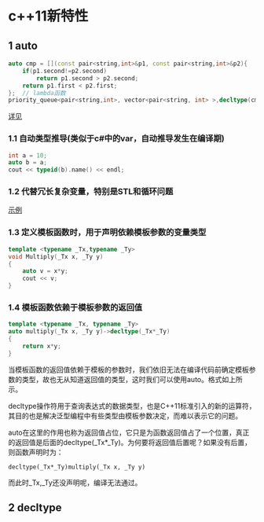 # c++11新特性
## 1 auto
```cpp
auto cmp = [](const pair<string,int>&p1, const pair<string,int>&p2){
    if(p1.second!=p2.second)
        return p1.second > p2.second;
    return p1.first < p2.first;
};  // lambda函数
priority_queue<pair<string,int>, vector<pair<string, int> >,decltype(cmp)> max_heap(cmp);
```
[详见](../solutions/61-出现次数的topk/conclusion.md)
### 1.1 自动类型推导(类似于c#中的var，自动推导发生在编译期)
```cpp
int a = 10;
auto b = a;
cout << typeid(b).name() << endl;
```
### 1.2 代替冗长复杂变量，特别是STL和循环问题
[示例]()
### 1.3 定义模板函数时，用于声明依赖模板参数的变量类型
```cpp
template <typename _Tx,typename _Ty>
void Multiply(_Tx x, _Ty y)
{
    auto v = x*y;
    cout << v;
}
```
### 1.4 模板函数依赖于模板参数的返回值
```cpp
template <typename _Tx, typename _Ty>
auto multiply(_Tx x, _Ty y)->decltype(_Tx*_Ty)
{
    return x*y;
}
```
当模板函数的返回值依赖于模板的参数时，我们依旧无法在编译代码前确定模板参数的类型，故也无从知道返回值的类型，这时我们可以使用auto。格式如上所示。

decltype操作符用于查询表达式的数据类型，也是C++11标准引入的新的运算符，其目的也是解决泛型编程中有些类型由模板参数决定，而难以表示它的问题。

auto在这里的作用也称为返回值占位，它只是为函数返回值占了一个位置，真正的返回值是后面的decltype(_Tx*_Ty)。为何要将返回值后置呢？如果没有后置，则函数声明时为：

`decltype(_Tx*_Ty)multiply(_Tx x, _Ty y)`

而此时_Tx,_Ty还没声明呢，编译无法通过。
## 2 decltype